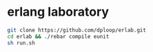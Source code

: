 # erlang laboratory


```bash
git clone https://github.com/dploop/erlab.git
cd erlab && ./rebar compile eunit
sh run.sh
```

